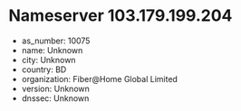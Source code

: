 # Nameserver 103.179.199.204

* as_number: 10075
* name: Unknown
* city: Unknown
* country: BD
* organization: Fiber@Home Global Limited
* version: Unknown
* dnssec: Unknown

